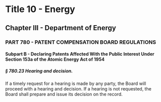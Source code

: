 
# Title 10 - Energy
## Chapter III - Department of Energy
### PART 780 - PATENT COMPENSATION BOARD REGULATIONS
#### Subpart B - Declaring Patents Affected With the Public Interest Under Section 153a of the Atomic Energy Act of 1954
##### § 780.23 Hearing and decision.

If a timely request for a hearing is made by any party, the Board will proceed with a hearing and decision. If a hearing is not requested, the Board shall prepare and issue its decision on the record.

